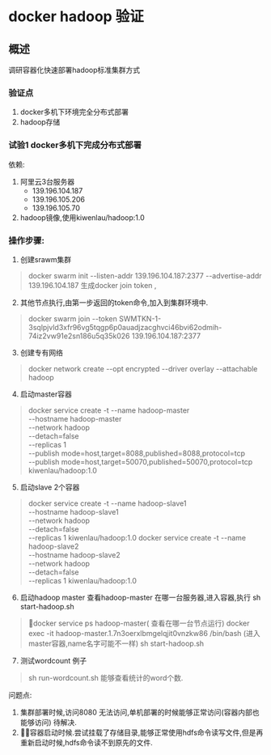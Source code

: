 # docker hadoop 验证
## 概述
调研容器化快速部署hadoop标准集群方式
### 验证点
1. docker多机下环境完全分布式部署
2. hadoop存储

### 试验1 docker多机下完成分布式部署
依赖:
1. 阿里云3台服务器
    + 139.196.104.187
    + 139.196.105.206
    + 139.196.105.70
2. hadoop镜像,使用kiwenlau/hadoop:1.0

### 操作步骤:
1. 创建srawm集群
> docker swarm init --listen-addr 139.196.104.187:2377 --advertise-addr  139.196.104.187
生成docker join token ,
2. 其他节点执行,由第一步返回的token命令,加入到集群环境中.
> docker swarm join --token SWMTKN-1-3sqlpjvld3xfr96vg5tqgp6p0auadjzacghvci46bvi62odmih-74iz2vw91e2sn186u5q35k026 139.196.104.187:2377 

3. 创建专有网络
> docker network create --opt encrypted --driver overlay --attachable hadoop

4. 启动master容器
> docker service create -t --name hadoop-master \
--hostname hadoop-master \
--network hadoop \
--detach=false \
--replicas 1 \
--publish mode=host,target=8088,published=8088,protocol=tcp \
--publish mode=host,target=50070,published=50070,protocol=tcp \
kiwenlau/hadoop:1.0

5. 启动slave 2个容器
>docker service create -t --name hadoop-slave1 \
--hostname hadoop-slave1 \
--network hadoop \
--detach=false \
--replicas 1 kiwenlau/hadoop:1.0 
> docker service create -t --name hadoop-slave2 \
--hostname hadoop-slave2 \
--network hadoop \
--detach=false \
--replicas 1 kiwenlau/hadoop:1.0 


6. 启动hadoop master 
查看hadoop-master 在哪一台服务器,进入容器,执行 sh start-hadoop.sh
> docker service ps hadoop-master( 查看在哪一台节点运行)
> docker exec -it hadoop-master.1.7n3oerxlbmgelqjit0vnzkw86 /bin/bash (进入master容器,name名字可能不一样)
> sh start-hadoop.sh

7. 测试wordcount 例子
> sh  run-wordcount.sh 能够查看统计的word个数.

问题点:
1. 集群部署时候,访问8080 无法访问,单机部署的时候能够正常访问(容器内部也能够访问) 待解决.
2. 容器启动时候.尝试挂载了存储目录,能够正常使用hdfs命令读写文件,但是再重新启动时候,hdfs命令读不到原先的文件.
